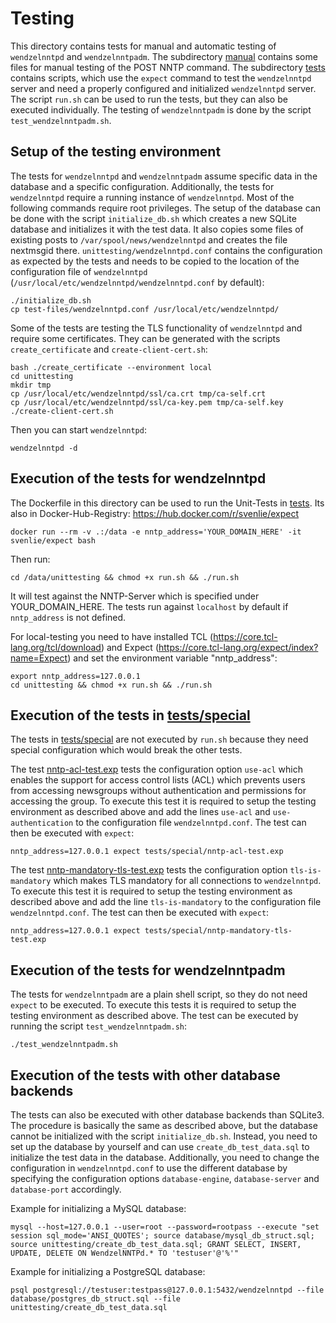 # Testing

This directory contains tests for manual and automatic testing of `wendzelnntpd` and `wendzelnntpadm`.
The subdirectory [manual](manual) contains some files for manual testing of the POST NNTP command.
The subdirectory [tests](tests) contains scripts, which use the `expect` command to test the `wendzelnntpd` server
and need a properly configured and initialized `wendzelnntpd` server.
The script `run.sh` can be used to run the tests, but they can also be executed individually.
The testing of `wendzelnntpadm` is done by the script `test_wendzelnntpadm.sh`.

## Setup of the testing environment

The tests for `wendzelnntpd` and `wendzelnntpadm` assume specific data in the database and a specific configuration.
Additionally, the tests for `wendzelnntpd` require a running instance of `wendzelnntpd`.
Most of the following commands require root privileges.
The setup of the database can be done with the script `initialize_db.sh` which creates a new SQLite database and
initializes it with the test data. It also copies some files of existing posts to `/var/spool/news/wendzelnntpd`
and creates the file nextmsgid there.
`unittesting/wendzelnntpd.conf` contains the configuration as expected by the tests and needs to be copied to the
location of the configuration file of `wendzelnntpd` (`/usr/local/etc/wendzelnntpd/wendzelnntpd.conf` by default):
```shell
./initialize_db.sh
cp test-files/wendzelnntpd.conf /usr/local/etc/wendzelnntpd/
```

Some of the tests are testing the TLS functionality of `wendzelnntpd` and require some certificates.
They can be generated with the scripts `create_certificate` and `create-client-cert.sh`:
```shell
bash ./create_certificate --environment local
cd unittesting
mkdir tmp
cp /usr/local/etc/wendzelnntpd/ssl/ca.crt tmp/ca-self.crt
cp /usr/local/etc/wendzelnntpd/ssl/ca-key.pem tmp/ca-self.key
./create-client-cert.sh
```

Then you can start `wendzelnntpd`:
```shell
wendzelnntpd -d
```

## Execution of the tests for wendzelnntpd

The Dockerfile in this directory can be used to run the Unit-Tests in [tests](tests).
Its also in Docker-Hub-Registry: https://hub.docker.com/r/svenlie/expect

```shell
docker run --rm -v .:/data -e nntp_address='YOUR_DOMAIN_HERE' -it svenlie/expect bash
```

Then run:

```shell
cd /data/unittesting && chmod +x run.sh && ./run.sh
```

It will test against the NNTP-Server which is specified under YOUR_DOMAIN_HERE.
The tests run against `localhost` by default if `nntp_address` is not defined.

For local-testing you need to have installed TCL (https://core.tcl-lang.org/tcl/download) and Expect
(https://core.tcl-lang.org/expect/index?name=Expect) and set the environment variable "nntp_address":

```shell
export nntp_address=127.0.0.1
cd unittesting && chmod +x run.sh && ./run.sh
```

## Execution of the tests in [tests/special](tests/special)

The tests in [tests/special](tests/special) are not executed by `run.sh` because they need special configuration
which would break the other tests.

The test [nntp-acl-test.exp](tests/special/nntp-mandatory-tls-test.exp) tests the configuration option 
`use-acl` which enables the support for access control lists (ACL) which prevents users from accessing newsgroups
without authentication and permissions for accessing the group.
To execute this test it is required to setup the testing environment as described above and add the lines
`use-acl` and `use-authentication` to the configuration file `wendzelnntpd.conf`.
The test can then be executed with `expect`:
```shell
nntp_address=127.0.0.1 expect tests/special/nntp-acl-test.exp
```

The test [nntp-mandatory-tls-test.exp](tests/special/nntp-mandatory-tls-test.exp) tests the configuration option
`tls-is-mandatory` which makes TLS mandatory for all connections to `wendzelnntpd`.
To execute this test it is required to setup the testing environment as described above and add the line
`tls-is-mandatory` to the configuration file `wendzelnntpd.conf`.
The test can then be executed with `expect`:
```shell
nntp_address=127.0.0.1 expect tests/special/nntp-mandatory-tls-test.exp
```

## Execution of the tests for wendzelnntpadm

The tests for `wendzelnntpadm` are a plain shell script, so they do not need `expect` to be executed.
To execute this tests it is required to setup the testing environment as described above.
The test can be executed by running the script `test_wendzelnntpadm.sh`:
```shell
./test_wendzelnntpadm.sh
```

## Execution of the tests with other database backends

The tests can also be executed with other database backends than SQLite3.
The procedure is basically the same as described above, but the database cannot be initialized with the script
`initialize_db.sh`. Instead, you need to set up the database by yourself and can use `create_db_test_data.sql` to
initialize the test data in the database.
Additionally, you need to change the configuration in `wendzelnntpd.conf` to use the different database by specifying
the configuration options `database-engine`, `database-server` and `database-port` accordingly.

Example for initializing a MySQL database:
```shell
mysql --host=127.0.0.1 --user=root --password=rootpass --execute "set session sql_mode='ANSI_QUOTES'; source database/mysql_db_struct.sql; source unittesting/create_db_test_data.sql; GRANT SELECT, INSERT, UPDATE, DELETE ON WendzelNNTPd.* TO 'testuser'@'%'"
```

Example for initializing a PostgreSQL database:
```shell
psql postgresql://testuser:testpass@127.0.0.1:5432/wendzelnntpd --file database/postgres_db_struct.sql --file unittesting/create_db_test_data.sql
```
